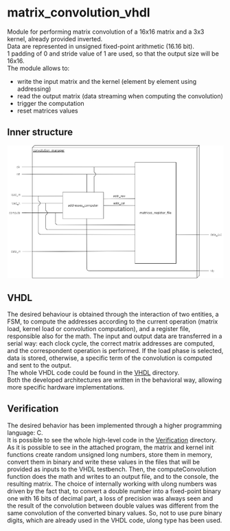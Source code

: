 # matrix_convolution_vhdl

Module for performing matrix convolution of a 16x16 matrix and a 3x3 kernel, already provided inverted.\
Data are represented in unsigned fixed-point arithmetic (16.16 bit).\
1 padding of 0 and stride value of 1 are used, so that the output size will be 16x16.\
The module allows to:
* write the input matrix and the kernel (element by element using addressing)
* read the output matrix (data streaming when computing the convolution)
* trigger the computation
* reset matrices values

## Inner structure

![](images/convolution.png)

## VHDL

The desired behaviour is obtained through the interaction of two entities, a FSM, to compute the addresses according to the current operation (matrix load, kernel load or convolution computation), and a register file, responsible also for the math. The input and output data are transferred in a serial way: each clock cycle, the correct matrix addresses are computed, and the correspondent operation is performed. If the load phase is selected, data is stored, otherwise, a specific term of the convolution is computed and sent to the output.\
The whole VHDL code could be found in the [VHDL](VHDL) directory.\
Both the developed architectures are written in the behavioral way, allowing more specific hardware implementations.

## Verification

The desired behavior has been implemented through a higher programming language: C.\
It is possible to see the whole high-level code in the [Verification](Verification) directory.\
As it is possible to see in the attached program, the matrix and kernel init functions create random unsigned long numbers, store them in memory, convert them in binary and write these values in the files that will be provided as inputs to the VHDL testbench. Then, the computeConvolution function does the math and writes to an output file, and to the console, the resulting matrix. The choice of internally working with ulong numbers was driven by the fact that, to convert a double number into a fixed-point binary one with 16 bits of decimal part, a loss of precision was always seen and the result of the convolution between double values was different from the same convolution of the converted binary values. So, not to use pure binary digits, which are already used in the VHDL code, ulong type has been used.

